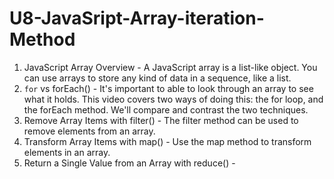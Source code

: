 # U8-JavaSript-Array-iteration-Method

1. JavaScript Array Overview - A JavaScript array is a list-like object. You can use arrays to store any kind of data in a sequence, like a list.
2. `for` vs forEach() - It's important to able to look through an array to see what it holds. This video covers two ways of doing this: the for loop, and the forEach method. We'll compare and contrast the two techniques.
3. Remove Array Items with filter() - The filter method can be used to remove elements from an array.
4. Transform Array Items with map() - Use the map method to transform elements in an array.
5. Return a Single Value from an Array with reduce() - 
 
